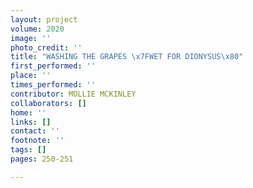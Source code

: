 ```yaml
---
layout: project
volume: 2020
image: ''
photo_credit: ''
title: "WASHING THE GRAPES \x7FWET FOR DIONYSUS\x80"
first_performed: ''
place: ''
times_performed: ''
contributor: MOLLIE MCKINLEY
collaborators: []
home: ''
links: []
contact: ''
footnote: ''
tags: []
pages: 250-251

---
```




